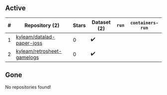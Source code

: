 ## Active
| # | Repository (2) | Stars | Dataset (2) | `run` | `containers-run` |
| --- | --- | --- | --- | --- | --- |
| 1 | [kyleam/datalad-paper-joss](https://github.com/kyleam/datalad-paper-joss) | 0 | :heavy_check_mark: |  |  |
| 2 | [kyleam/retrosheet-gamelogs](https://github.com/kyleam/retrosheet-gamelogs) | 0 | :heavy_check_mark: |  |  |

## Gone
No repositories found!
